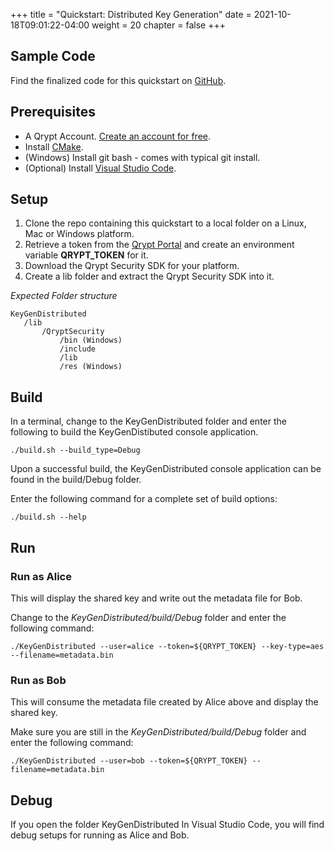 +++
title = "Quickstart: Distributed Key Generation"
date = 2021-10-18T09:01:22-04:00
weight = 20
chapter = false
+++

## Sample Code

Find the finalized code for this quickstart on [GitHub](https://github.com/QryptInc/qrypt-security-quickstarts-cpp).

## Prerequisites
- A Qrypt Account. [Create an account for free](https://portal.qrypt.com/).
- Install [CMake](https://cmake.org/).
- (Windows) Install git bash - comes with typical git install.
- (Optional) Install [Visual Studio Code](https://code.visualstudio.com/).

## Setup
1. Clone the repo containing this quickstart to a local folder on a Linux, Mac or Windows platform.
1. Retrieve a token from the [Qrypt Portal](https://portal.qrypt.com/) and create an environment variable **QRYPT_TOKEN** for it.
1. Download the Qrypt Security SDK for your platform.
1. Create a lib folder and extract the Qrypt Security SDK into it.

*Expected Folder structure*

    KeyGenDistributed
       /lib
           /QryptSecurity
               /bin (Windows)
               /include
               /lib
               /res (Windows)

## Build
In a terminal, change to the KeyGenDistributed folder and enter the following to build the KeyGenDistibuted console application.

    ./build.sh --build_type=Debug

Upon a successful build, the KeyGenDistributed console application can be found in the build/Debug folder.

Enter the following command for a complete set of build options:

    ./build.sh --help

## Run
### Run as Alice
This will display the shared key and write out the metadata file for Bob.

Change to the *KeyGenDistributed/build/Debug* folder and enter the following command:

    ./KeyGenDistributed --user=alice --token=${QRYPT_TOKEN} --key-type=aes --filename=metadata.bin
 
### Run as Bob
This will consume the metadata file created by Alice above and display the shared key.

Make sure you are still in the  *KeyGenDistributed/build/Debug* folder and enter the following command:

    ./KeyGenDistributed --user=bob --token=${QRYPT_TOKEN} --filename=metadata.bin

## Debug
If you open the folder KeyGenDistributed In Visual Studio Code, you will find debug setups for running as Alice and Bob.


